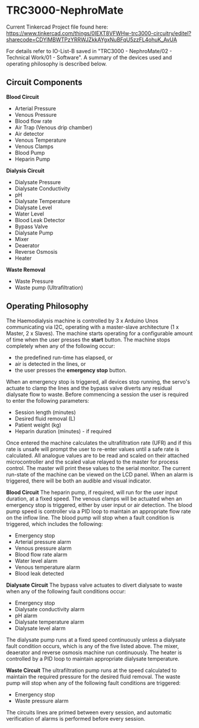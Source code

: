 # TRC3000-NephroMate
Current Tinkercad Project file found here: 
https://www.tinkercad.com/things/0IEXT8VFWHw-trc3000-circuitry/editel?sharecode=CDYlMBWTPzYRRWJZkkAYgxNuBFqU5zzFL4ohuK_AvUA

For details refer to IO-List-B saved in "TRC3000 - NephroMate/02 - Technical Work/01 - Software". A summary of the devices used and operating philosophy is described below.

## Circuit Components
**Blood Circuit**
* Arterial Pressure
* Venous Pressure
* Blood flow rate
* Air Trap (Venous drip chamber)
* Air detector
* Venous Temperature
* Venous Clamps
* Blood Pump
* Heparin Pump

**Dialysis Circuit**
* Dialysate Pressure
* Dialysate Conductivity
* pH
* Dialysate Temperature
* Dialysate Level
* Water Level
* Blood Leak Detector
* Bypass Valve
* Dialysate Pump
* Mixer
* Deaerator
* Reverse Osmosis
* Heater

**Waste Removal**
* Waste Pressure
* Waste pump (Ultrafiltration)

## Operating Philosophy
The Haemodialysis machine is controlled by 3 x Arduino Unos communicating via I2C, operating with a master-slave architecture (1 x Master, 2 x Slaves). The machine starts operating for a configurable amount of time when the user presses the **start** button. The machine stops completely when any of the following occur:
* the predefined run-time has elapsed, or
* air is detected in the lines, or
* the user presses the **emergency stop** button.

When an emergency stop is triggered, all devices stop running, the servo's actuate to clamp the lines and the bypass valve diverts any residual dialysate flow to waste. Before commencing a session the user is required to enter the following parameters:
* Session length (minutes)
* Desired fluid removal (L)
* Patient weight (kg)
* Heparin duration (minutes) - if required

Once entered the machine calculates the ultrafiltration rate (UFR) and if this rate is unsafe will prompt the user to re-enter values until a safe rate is calculated. All analogue values are to be read and scaled on their attached microcontroller and the scaled value relayed to the master for process control. The master will print these values to the serial monitor. The current run-state of the machine can be viewed on the LCD panel. When an alarm is triggered, there will be both an audible and visual indicator.

**Blood Circuit**
The heparin pump, if required, will run for the user input duration, at a fixed speed. The venous clamps will be actuated when an emergency stop is triggered, either by user input or air detection. The blood pump speed is controller via a PID loop to maintain an appropriate flow rate on the inflow line. The blood pump will stop when a fault condition is triggered, which includes the following:
* Emergency stop
* Arterial pressure alarm
* Venous pressure alarm
* Blood flow rate alarm
* Water level alarm
* Venous temperature alarm
* Blood leak detected

**Dialysate Circuit**
The bypass valve actuates to divert dialysate to waste when any of the following fault conditions occur:
* Emergency stop
* Dialysate conductivity alarm
* pH alarm
* Dialysate temperature alarm
* Dialysate level alarm

The dialysate pump runs at a fixed speed continuously unless a dialysate fault condition occurs, which is any of the five listed above. The mixer, deaerator and reverse osmosis machine run continuously. The heater is controlled by a PID loop to maintain appropriate dialysate temperature. 

**Waste Circuit**
The ultrafiltration pump runs at the speed calculated to maintain the required pressure for the desired fluid removal. The waste pump will stop when any of the following fault conditions are triggered:
* Emergency stop
* Waste pressure alarm

The circuits lines are primed between every session, and automatic verification of alarms is performed before every session.
